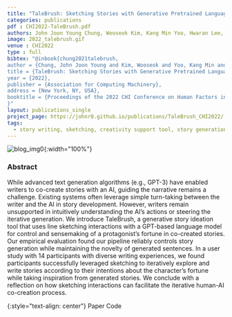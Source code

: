 ```yaml
---
title: "TaleBrush: Sketching Stories with Generative Pretrained Language Models (Conditionally accepted with minor revision)"
categories: publications
pdf : CHI2022-TaleBrush.pdf
authors: John Joon Young Chung, Wooseok Kim, Kang Min Yoo, Hwaran Lee, Eytan Adar, Minsuk Chang
image: 2022_talebrush.gif
venue : CHI2022
type : full
bibtex: "@inbook{chung2021talebrush,
author = {Chung, John Joon Young and Kim, Wooseok and Yoo, Kang Min and Lee, Hwaran and Adar, Eytan and Chang, Minsuk},
title = {TaleBrush: Sketching Stories with Generative Pretrained Language Models},
year = {2022},
publisher = {Association for Computing Machinery},
address = {New York, NY, USA},
booktitle = {Proceedings of the 2022 CHI Conference on Human Factors in Computing Systems}
}"
layout: publications_single
project_page: https://johnr0.github.io/publications/TaleBrush_CHI2022/
tags:
  - story writing, sketching, creativity support tool, story generation, controlled generation
---
```

![blog_img0](https://johnr0.github.io/assets/image/research/2022_talebrush.gif){:width="100%"}

### Abstract
While advanced text generation algorithms (e.g., GPT-3) have enabled writers to co-create stories with an AI, guiding the narrative remains a challenge. Existing systems often leverage simple turn-taking between the writer and the AI in story development. However, writers remain unsupported in intuitively understanding the AI’s actions or steering the iterative generation. We introduce TaleBrush, a generative story ideation tool that uses line sketching interactions with a GPT-based language model for control and sensemaking of a protagonist’s fortune in co-created stories. Our empirical evaluation found our pipeline reliably controls story generation while maintaining the novelty of generated sentences. In a user study with 14 participants with diverse writing experiences, we found participants successfully leveraged sketching to iteratively explore and write stories according to their intentions about the character’s fortune while taking inspiration from generated stories. We conclude with a reflection on how sketching interactions can facilitate the iterative human-AI co-creation process.

{:style="text-align: center"}
Paper    Code

